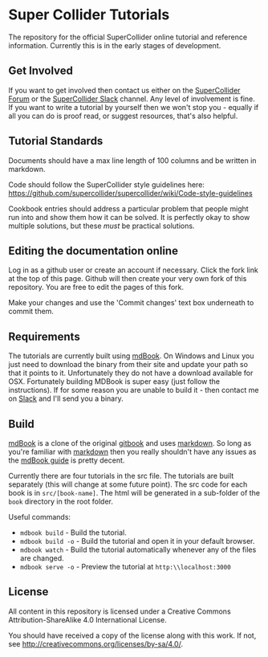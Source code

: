 # Super Collider Tutorials
The repository for the official SuperCollider online tutorial and reference information. Currently
this is in the early stages of development.

Get Involved
-------

If you want to get involved then contact us either on the [SuperCollider Forum][forum] or the
[SuperCollider Slack][slack] channel. Any level of involvement is fine. If you want to write a
tutorial by yourself then we won't stop you - equally if all you can do is proof read, or suggest
resources, that's also helpful.

Tutorial Standards
--------

Documents should have a max line length of 100 columns and be written in markdown.

Code should follow the SuperCollider style guidelines here:
https://github.com/supercollider/supercollider/wiki/Code-style-guidelines

Cookbook entries should address a particular problem that people might run into and show them how
it can be solved. It is perfectly okay to show multiple solutions, but these _must_ be practical
solutions.

Editing the documentation online
-------
Log in as a github user or create an account if necessary. Click the fork link at the top of this page. Github will then create your very own fork of this repository. You are free to edit the pages of this fork.

Make your changes and use the 'Commit changes' text box underneath to commit them.

Requirements
-------

The tutorials are currently built using [mdBook]. On Windows and Linux you just need to download
the binary from their site and update your path so that it points to it. Unfortunately they do not
have a download available for OSX. Fortunately building MDBook is super easy (just follow the
instructions). If for some reason you are unable to build it - then contact me on [Slack][slack]
and I'll send you a binary.

Build
-------

[mdBook] is a clone of the original [gitbook] and uses [markdown]. So long as you're familiar with
[markdown] then you really shouldn't have any issues as the [mdBook guide] is pretty decent.

Currently there are four tutorials in the src file. The tutorials are built separately (this will
change at some future point). The src code for each book is in ```src/[book-name]```. The html will
be generated in a sub-folder of the ```book``` directory in the root folder.

Useful commands:

+ ```mdbook build``` - Build the tutorial.
+ ```mdbook build -o``` - Build the tutorial and open it in your default browser.
+ ```mdbook watch``` - Build the tutorial automatically whenever any of the
  files are changed.
+ ```mdbook serve -o``` - Preview the tutorial at ```http:\\localhost:3000```

License
-------

All content in this repository is licensed under a Creative Commons
Attribution-ShareAlike 4.0 International License.

You should have received a copy of the license along with this work.  If not,
see <http://creativecommons.org/licenses/by-sa/4.0/>.

[mdBook Guide]: https://rust-lang-nursery.github.io/mdBook/
[mdBook]: https://github.com/rust-lang-nursery/mdBook
[forum]: https://scsynth.org/
[slack]: https://join.slack.com/t/scsynth/shared_invite/enQtMzk3OTY3MzE0MTAyLWY1ZGE1MTJjYmI5NTRkZjFmNjZmNmYxOWI0NDZkNjdkMzdkNjgxNTJhZGVlOTEwYjdjMDY5OWM0ZTA4NWFiOGY
[gitbook]: https://toolchain.gitbook.com/
[markdown]: https://github.com/adam-p/markdown-here/wiki/Markdown-Cheatsheet
